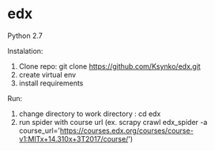 # edx

Python 2.7

Instalation:
1. Clone repo: git clone https://github.com/Ksynko/edx.git
2. create virtual env
3. install requirements

Run:
1. change directory to work directory : cd edx
2. run spider with course url (ex. scrapy crawl edx_spider -a course_url='https://courses.edx.org/courses/course-v1:MITx+14.310x+3T2017/course/')
